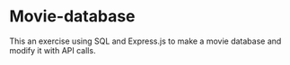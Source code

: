 # Movie-database

This an exercise using SQL and Express.js to make a movie database and modify it with API calls.
